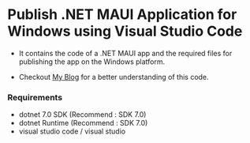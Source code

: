 # Publish .NET MAUI Application for Windows using Visual Studio Code

- It contains the code of a .NET MAUI app and the required files for publishing the app on the Windows platform.

- Checkout [My Blog](https://dev.to/jaymalli_programmer/develop-publish-net-maui-application-for-windows-using-visual-studio-code-13d0) for a better understanding of this code.

### Requirements

- dotnet 7.0 SDK (Recommend : SDK 7.0)
- dotnet Runtime (Recommend : SDK 7.0)
- visual studio code / visual studio
